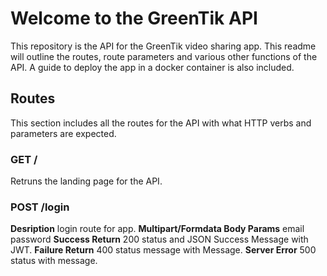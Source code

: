 # Welcome to the GreenTik API
This repository is the API for the GreenTik video sharing app. This readme will outline the routes, route parameters and various other functions of the API. A guide to deploy the app in a docker container is also included.

## Routes
This section includes all the routes for the API with what HTTP verbs and parameters are expected.

### GET /
Retruns the landing page for the API.

### POST /login
**Desription**
login route for app.
**Multipart/Formdata Body Params**
email
password
**Success Return**
200 status and JSON Success Message with JWT.
**Failure Return**
400 status message with Message.
**Server Error**
500 status with message.

